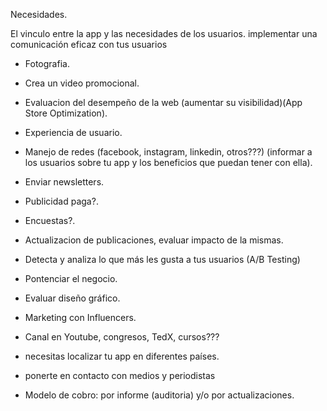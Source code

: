 Necesidades.

El vinculo entre la app y las necesidades de los usuarios.  implementar una comunicación eficaz con tus usuarios

- Fotografia.
- Crea un video promocional.
- Evaluacion del desempeño de la web (aumentar su visibilidad)(App Store Optimization).
- Experiencia de usuario.
- Manejo de redes (facebook, instagram, linkedin, otros???) (informar a los usuarios sobre tu app y los beneficios que puedan tener con ella).
- Enviar newsletters.
- Publicidad paga?.
- Encuestas?.
- Actualizacion de publicaciones, evaluar impacto de la mismas.
- Detecta y analiza lo que más les gusta a tus usuarios (A/B Testing)
- Pontenciar el negocio.
- Evaluar diseño gráfico.
- Marketing con Influencers.
- Canal en Youtube, congresos, TedX, cursos???
- necesitas localizar tu app en diferentes países.
- ponerte en contacto con medios y periodistas

- Modelo de cobro: por informe (auditoria) y/o por actualizaciones.
